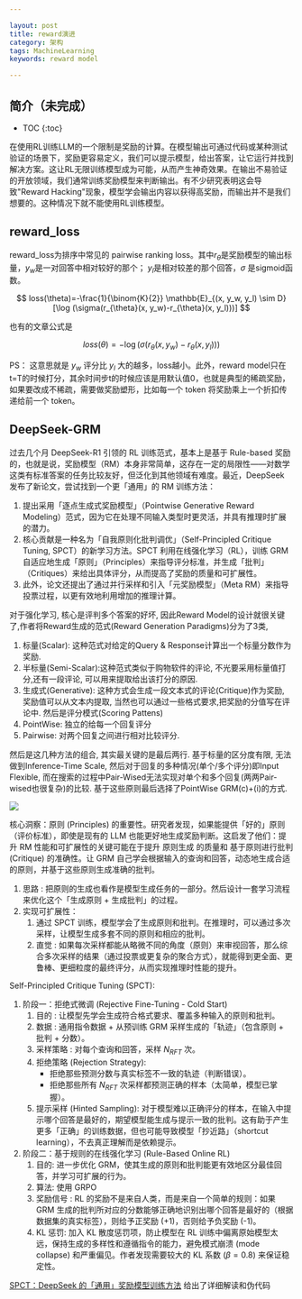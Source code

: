 ```yaml
---

layout: post
title: reward演进
category: 架构
tags: MachineLearning
keywords: reward model

---
```


<script>
  MathJax = {
    tex: {
      inlineMath: [['$', '$']], // 支持 $和$$ 作为行内公式分隔符
      displayMath: [['$$', '$$']], // 块级公式分隔符
    },
    svg: {
      fontCache: 'global'
    }
  };
</script>
<script async src="/public/js/mathjax/es5/tex-mml-chtml.js"></script>

## 简介（未完成）

* TOC
{:toc}

在使用RL训练LLM的一个限制是奖励的计算。在模型输出可通过代码或某种测试验证的场景下，奖励更容易定义，我们可以提示模型，给出答案，让它运行并找到解决方案。这让RL无限训练模型成为可能，从而产生神奇效果。在输出不易验证的开放领域，我们通常训练奖励模型来判断输出。有不少研究表明这会导致"Reward Hacking"现象，模型学会输出内容以获得高奖励，而输出并不是我们想要的。这种情况下就不能使用RL训练模型。

## reward_loss

reward_loss为排序中常见的 pairwise ranking loss。其中$r_{\theta}$是奖励模型的输出标量，$y_w$是一对回答中相对较好的那个； $y_l$是相对较差的那个回答，$\sigma$ 是sigmoid函数。

$$
loss(\theta)=-\frac{1}{\binom{K}{2}} \mathbb{E}_{(x, y_w, y_l) \sim D}[\log (\sigma(r_{\theta}(x, y_w)-r_{\theta}(x, y_l)))]
$$

也有的文章公式是

$$
loss(\theta)=-\log (\sigma(r_{\theta}(x, y_w)-r_{\theta}(x, y_l)))
$$

PS： 这意思就是 $y_w$ 评分比 $y_l$ 大的越多，loss越小。此外，reward model只在t=T的时候打分，其余时间步t的时候应该是用默认值0，也就是典型的稀疏奖励，如果要改成不稀疏，需要做奖励塑形，比如每一个 token 将奖励乘上一个折扣传递给前一个 token。

## DeepSeek-GRM

过去几个月 DeepSeek-R1 引领的 RL 训练范式，基本上是基于 Rule-based 奖励的，也就是说，奖励模型（RM）本身非常简单，这存在一定的局限性——对数学这类有标准答案的任务比较友好，但泛化到其他领域有难度。最近，DeepSeek 发布了新论文，尝试找到一个更「通用」的 RM 训练方法：
1. 提出采用「逐点生成式奖励模型」（Pointwise Generative Reward Modeling）范式，因为它在处理不同输入类型时更灵活，并具有推理时扩展的潜力。
2. 核心贡献是一种名为「自我原则化批判调优」（Self-Principled Critique Tuning, SPCT）的新学习方法。SPCT 利用在线强化学习（RL），训练 GRM 自适应地生成「原则」（Principles）来指导评分标准，并生成「批判」（Critiques）来给出具体评分，从而提高了奖励的质量和可扩展性。
3. 此外，论文还提出了通过并行采样和引入「元奖励模型」（Meta RM）来指导投票过程，以更有效地利用增加的推理计算。


对于强化学习, 核心是评判多个答案的好坏, 因此Reward Model的设计就很关键了,作者将Reward生成的范式(Reward Generation Paradigms)分为了3类, 
1. 标量(Scalar): 这种范式对给定的Query & Response计算出一个标量分数作为奖励.
2. 半标量(Semi-Scalar):这种范式类似于购物软件的评论, 不光要采用标量值打分,还有一段评论, 可以用来提取给出该打分的原因.
3. 生成式(Generative): 这种方式会生成一段文本式的评论(Critique)作为奖励, 奖励值可以从文本内提取, 当然也可以通过一些格式要求,把奖励的分值写在评论中.
然后是评分模式(Scoring Pattens)
1. PointWise: 独立的给每一个回复评分
2. Pairwise: 对两个回复之间进行相对比较评分.

然后是这几种方法的组合, 其实最关键的是最后两行. 基于标量的区分度有限, 无法做到Inference-Time Scale, 然后对于回复的多种情况(单个/多个评分)即Input Flexible, 而在搜索的过程中Pair-Wised无法实现对单个和多个回复(两两Pair-wised也很复杂)的比较. 基于这些原则最后选择了PointWise GRM(c)+(i)的方式.

![](/public/upload/machine/reward_paradigms.jpg)

核心洞察：原则 (Principles) 的重要性。研究者发现，如果能提供「好的」原则（评价标准），即使是现有的 LLM 也能更好地生成奖励判断。这启发了他们：提升 RM 性能和可扩展性的关键可能在于提升 原则生成 的质量和 基于原则进行批判 (Critique) 的准确性。让 GRM 自己学会根据输入的查询和回答，动态地生成合适的原则，并基于这些原则生成准确的批判。
1. 思路 : 把原则的生成也看作是模型生成任务的一部分。然后设计一套学习流程来优化这个「生成原则 + 生成批判」的过程。
2. 实现可扩展性：
    1. 通过 SPCT 训练，模型学会了生成原则和批判。在推理时，可以通过多次采样，让模型生成多套不同的原则和相应的批判。
    2. 直觉 : 如果每次采样都能从略微不同的角度（原则）来审视回答，那么综合多次采样的结果（通过投票或更复杂的聚合方式），就能得到更全面、更鲁棒、更细粒度的最终评分，从而实现推理时性能的提升。

Self-Principled Critique Tuning (SPCT):
1. 阶段一：拒绝式微调 (Rejective Fine-Tuning - Cold Start)
    1. 目的 : 让模型先学会生成符合格式要求、覆盖多种输入的原则和批判。
    2. 数据 : 通用指令数据 + 从预训练 GRM 采样生成的「轨迹」（包含原则 + 批判 + 分数）。
    3. 采样策略 : 对每个查询和回答，采样 $N_{RFT}$ 次。
    4. 拒绝策略 (Rejection Strategy):
        - 拒绝那些预测分数与真实标签不一致的轨迹（判断错误）。
        - 拒绝那些所有 $N_{RFT}$ 次采样都预测正确的样本（太简单，模型已掌握）。
    5. 提示采样 (Hinted Sampling): 对于模型难以正确评分的样本，在输入中提示哪个回答是最好的，期望模型能生成与提示一致的批判。这有助于产生更多「正确」的训练数据，但也可能导致模型「抄近路」（shortcut learning），不去真正理解而是依赖提示。
2. 阶段二：基于规则的在线强化学习 (Rule-Based Online RL)
    1. 目的: 进一步优化 GRM，使其生成的原则和批判能更有效地区分最佳回答，并学习可扩展的行为。
    2. 算法: 使用 GRPO
    3. 奖励信号 : RL 的奖励不是来自人类，而是来自一个简单的规则：如果 GRM 生成的批判所对应的分数能够正确地识别出哪个回答是最好的（根据数据集的真实标签），则给予正奖励 (+1)，否则给予负奖励 (-1)。
    4. KL 惩罚: 加入 KL 散度惩罚项，防止模型在 RL 训练中偏离原始模型太远，保持生成的多样性和遵循指令的能力，避免模式崩溃 (mode collapse) 和严重偏见。作者发现需要较大的 KL 系数 ($\beta=0.8$) 来保证稳定性。

[SPCT：DeepSeek 的「通用」奖励模型训练方法](https://zhuanlan.zhihu.com/p/1892290985284855414) 给出了详细解读和伪代码
